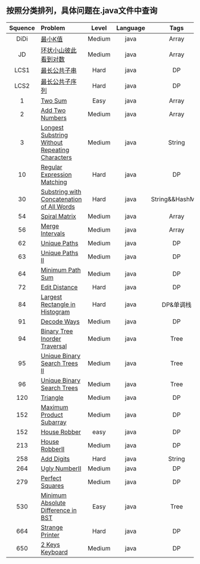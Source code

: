 ## 按照分类排列，具体问题在.java文件中查询

| Squence | Problem       | Level	| Language  | Tags|
|:-------:|:--------------|:-------:|:---------:|:----:|
|DiDi|[最小K值](https://github.com/ClaudiusGitHub/LeetCode/blob/master/src/DiDi/Main.java)|Medium|java|Array|
|JD|[环状小山彼此看到对数](https://github.com/ClaudiusGitHub/LeetCode/blob/master/src/JD/Protect.java)|Medium|java|Array|
|LCS1|[最长公共子串](https://github.com/ClaudiusGitHub/LeetCode/blob/master/src/claudius/leetcode/LCS/SubString.java)|Hard|java|DP|
|LCS2|[最长公共子序列](https://github.com/ClaudiusGitHub/LeetCode/blob/master/src/claudius/leetcode/LCS/Sequence.java)|Hard|java|DP|
|1|[Two Sum](https://github.com/ClaudiusGitHub/LeetCode/blob/master/src/claudius/leetcode/question1/Solution.java)|Easy|java|Array|
|2|[Add Two Numbers](https://github.com/ClaudiusGitHub/LeetCode/blob/master/src/claudius/leetcode/question2/Solution.java)|Medium|java|Array|
|3|[Longest Substring Without Repeating Characters](https://github.com/ClaudiusGitHub/LeetCode/blob/master/src/claudius/leetcode/question3/Solution.java)|Medium|java|String|
|10|[Regular Expression Matching](https://github.com/ClaudiusGitHub/LeetCode/blob/master/src/claudius/leetcode/question10/Solution.java)|Hard|java|DP|
|30|[Substring with Concatenation of All Words](https://github.com/ClaudiusGitHub/LeetCode/blob/master/src/claudius/leetcode/question30/Solution.java)|Hard|java|String&&HashMap|
|54|[Spiral Matrix](https://github.com/ClaudiusGitHub/LeetCode/blob/master/src/claudius/leetcode/question54/Solution.java)|Medium|java|Array|
|56|[Merge Intervals](https://github.com/ClaudiusGitHub/LeetCode/blob/master/src/claudius/leetcode/question56/Solution.java)|Medium|java|Array|
|62|[Unique Paths](https://github.com/ClaudiusGitHub/LeetCode/blob/master/src/claudius/leetcode/question62/Solution.java)|Medium|java|DP|
|63|[Unique Paths II](https://github.com/ClaudiusGitHub/LeetCode/blob/master/src/claudius/leetcode/question63/Solution.java)|Medium|java|DP|
|64|[Minimum Path Sum](https://github.com/ClaudiusGitHub/LeetCode/blob/master/src/claudius/leetcode/question64/Solution.java)|Medium|java|DP|
|72|[Edit Distance](https://github.com/ClaudiusGitHub/LeetCode/blob/master/src/claudius/leetcode/question72/Solution.java)|Hard|java|DP|
|84|[Largest Rectangle in Histogram](https://github.com/ClaudiusGitHub/LeetCode/blob/master/src/claudius/leetcode/question84/Solution.java)|Hard|java|DP&单调栈|
|91|[Decode Ways](https://github.com/ClaudiusGitHub/LeetCode/blob/master/src/claudius/leetcode/question91/Solution.java)|Medium|java|DP|
|94|[Binary Tree Inorder Traversal](https://github.com/ClaudiusGitHub/LeetCode/blob/master/src/claudius/leetcode/question94/Solution.java)|Medium|java|Tree|
|95|[Unique Binary Search Trees II](https://github.com/ClaudiusGitHub/LeetCode/blob/master/src/claudius/leetcode/question95/Solution.java)|Medium|java|Tree|
|96|[Unique Binary Search Trees](https://github.com/ClaudiusGitHub/LeetCode/blob/master/src/claudius/leetcode/question96/Solution.java)|Medium|java|Tree|
|120|[Triangle](https://github.com/ClaudiusGitHub/LeetCode/blob/master/src/claudius/leetcode/question120/Solution.java)|Medium|java|DP|
|152|[Maximum Product Subarray](https://github.com/ClaudiusGitHub/LeetCode/blob/master/src/claudius/leetcode/question152/Solution.java)|Medium|java|DP|
|152|[House Robber](https://github.com/ClaudiusGitHub/LeetCode/blob/master/src/claudius/leetcode/question198/Solution.java)|easy|java|DP|
|213|[House RobberII](https://github.com/ClaudiusGitHub/LeetCode/blob/master/src/claudius/leetcode/question213/Solution.java)|Medium|java|DP|
|258|[Add Digits](https://github.com/ClaudiusGitHub/LeetCode/blob/master/src/claudius/leetcode/question258/PerfectSolution.java)|Hard|java|String|
|264|[Ugly NumberII](https://github.com/ClaudiusGitHub/LeetCode/blob/master/src/claudius/leetcode/question264/Solution.java)|Medium|java|DP|
|279|[Perfect Squares](https://github.com/ClaudiusGitHub/LeetCode/blob/master/src/claudius/leetcode/question279/Solution.java)|Medium|java|DP|
|530|[Minimum Absolute Difference in BST](https://github.com/ClaudiusGitHub/LeetCode/blob/master/src/claudius/leetcode/question530/CompareInBST.java)|Easy|java|Tree|
|664|[Strange Printer](https://github.com/ClaudiusGitHub/LeetCode/blob/master/src/claudius/leetcode/question664/Solution.java)|Hard|java|DP|
|650|[2 Keys Keyboard](https://github.com/ClaudiusGitHub/LeetCode/blob/master/src/claudius/leetcode/question650/Solution.java)|Medium|java|DP|

